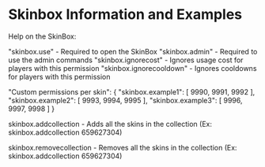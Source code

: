 # Skinbox Information and Examples

Help on the SkinBox:

"skinbox.use" - Required to open the SkinBox
"skinbox.admin" - Required to use the admin commands
"skinbox.ignorecost" - Ignores usage cost for players with this permission
"skinbox.ignorecooldown" - Ignores cooldowns for players with this permission

"Custom permissions per skin": {
      "skinbox.example1": [
        9990,
        9991,
        9992
      ],
      "skinbox.example2": [
        9993,
        9994,
        9995
      ],
      "skinbox.example3": [
        9996,
        9997,
        9998
      ]
    }
    
skinbox.addcollection - Adds all the skins in the collection
(Ex: skinbox.addcollection 659627304)

skinbox.removecollection - Removes all the skins in the collection
(Ex: skinbox.addcollection 659627304)
